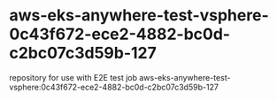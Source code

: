# aws-eks-anywhere-test-vsphere-0c43f672-ece2-4882-bc0d-c2bc07c3d59b-127
repository for use with E2E test job aws-eks-anywhere-test-vsphere:0c43f672-ece2-4882-bc0d-c2bc07c3d59b-127
